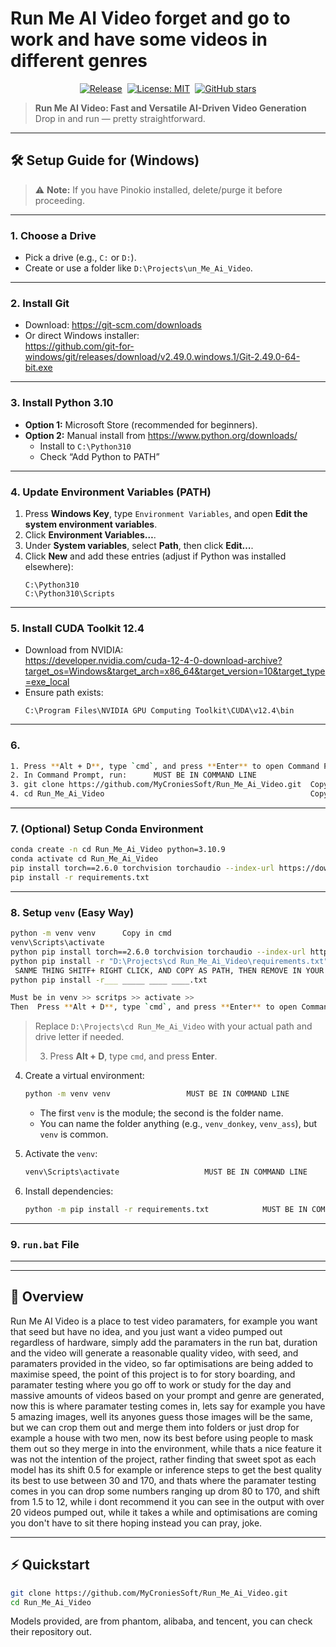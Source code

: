 # Run Me AI Video forget and go to work and have some videos in different genres

<div align="center">

[![Release](https://img.shields.io/github/v/release/MyCroniesSoft/Run_Me_Ai_Video.svg)](https://github.com/MyCroniesSoft/Run_Me_Ai_Video/releases)&nbsp;
[![License: MIT](https://img.shields.io/badge/License-MIT-blue.svg)](LICENSE)&nbsp;
[![GitHub stars](https://img.shields.io/github/stars/MyCroniesSoft/Run_Me_Ai_Video.svg?style=social)](https://github.com/MyCroniesSoft/Run_Me_Ai_Video/stargazers)

</div>

> **Run Me AI Video: Fast and Versatile AI-Driven Video Generation**  
> Drop in and run — pretty straightforward.

---

## 🛠️ Setup Guide for (Windows)

> ⚠️ **Note:** If you have Pinokio installed, delete/purge it before proceeding.

---

### 1. Choose a Drive
- Pick a drive (e.g., `C:` or `D:`).
- Create or use a folder like `D:\Projects\un_Me_Ai_Video`.

---

### 2. Install Git
- Download: https://git-scm.com/downloads  
- Or direct Windows installer:  
  https://github.com/git-for-windows/git/releases/download/v2.49.0.windows.1/Git-2.49.0-64-bit.exe

---

### 3. Install Python 3.10
- **Option 1:** Microsoft Store (recommended for beginners).
- **Option 2:** Manual install from https://www.python.org/downloads/  
  - Install to `C:\Python310`
  - Check “Add Python to PATH”

---

### 4. Update Environment Variables (PATH)
1. Press **Windows Key**, type `Environment Variables`, and open **Edit the system environment variables**.  
2. Click **Environment Variables…**.  
3. Under **System variables**, select **Path**, then click **Edit…**.  
4. Click **New** and add these entries (adjust if Python was installed elsewhere):  
   ```
   C:\Python310
   C:\Python310\Scripts
   ```  

---

### 5. Install CUDA Toolkit 12.4
- Download from NVIDIA:  
  https://developer.nvidia.com/cuda-12-4-0-download-archive?target_os=Windows&target_arch=x86_64&target_version=10&target_type=exe_local  
- Ensure path exists:  
  ```
  C:\Program Files\NVIDIA GPU Computing Toolkit\CUDA\v12.4\bin
  ```

---

### 6. 
```bash
1. Press **Alt + D**, type `cmd`, and press **Enter** to open Command Prompt there.  
2. In Command Prompt, run:      MUST BE IN COMMAND LINE
3. git clone https://github.com/MyCroniesSoft/Run_Me_Ai_Video.git  Copy in cmd
4. cd Run_Me_Ai_Video                                              Copy in cmd

```


---

### 7. (Optional) Setup Conda Environment
```bash
conda create -n cd Run_Me_Ai_Video python=3.10.9
conda activate cd Run_Me_Ai_Video
pip install torch==2.6.0 torchvision torchaudio --index-url https://download.pytorch.org/whl/test/cu124
pip install -r requirements.txt
```

---

### 8. Setup `venv` (Easy Way)
```bash
python -m venv venv      Copy in cmd
venv\Scripts\activate
python pip install torch==2.6.0 torchvision torchaudio --index-url https://download.pytorch.org/whl/test/cu124    Copy in cmd
python pip install -r "D:\Projects\cd Run_Me_Ai_Video\requirements.txt"    Copy in cmd
 SANME THING SHITF+ RIGHT CLICK, AND COPY AS PATH, THEN REMOVE IN YOUR CASE:
python pip install -r___ _____ ____ ____.txt

Must be in venv >> scritps >> activate >>
Then  Press **Alt + D**, type `cmd`, and press **Enter** to open Command Prompt there and copy above, its pretty much straight forward.

```
> Replace `D:\Projects\cd Run_Me_Ai_Video` with your actual path and drive letter if needed.
>
> 3. Press **Alt + D**, type `cmd`, and press **Enter**.  
4. Create a virtual environment:   
   ```bash
   python -m venv venv                 MUST BE IN COMMAND LINE
   ```
   - The first `venv` is the module; the second is the folder name.  
   - You can name the folder anything (e.g., `venv_donkey`, `venv_ass`), but `venv` is common.

5. Activate the `venv`:
   ```bash
   venv\Scripts\activate                   MUST BE IN COMMAND LINE
   ```
6. Install dependencies:
   ```bash
   python -m pip install -r requirements.txt            MUST BE IN COMMAND LINE

---

### 9. `run.bat` File

---
---

## 📖 Overview
Run Me AI Video is a place to test video paramaters, for example you want that seed but have no idea, and you just want a video pumped out regardless of hardware, simply add the paramaters in the run bat, duration and the video will generate a reasonable quality video, with seed, and paramaters provided in the video, so far optimisations are being added to maximise speed, the point of this project is to for story boarding, and paramater testing where you go off to work or study for the day and massive amounts of videos based on your prompt and genre are generated, now this is where paramater testing comes in, lets say for example you have 5 amazing images, well its anyones guess those images will be the same, but we can crop them out and merge them into folders or just drop for example a house with two men, now its best before using people to mask them out so they merge in into the environment, while thats a nice feature it was not the intention of the project, rather finding that sweet spot as each model has its shift 0.5 for example or inference steps to get the best quality its best to use between 30 and 170, and thats where the paramater testing comes in you can drop some numbers ranging up drom 80 to 170, and shift from 1.5 to 12, while i dont recommend it you can see in the output with over 20 videos pumped out, while it takes a while and optimisations are coming you don't have to sit there hoping instead you can pray, joke.

---

## ⚡ Quickstart
```bash
git clone https://github.com/MyCroniesSoft/Run_Me_Ai_Video.git
cd Run_Me_Ai_Video
```

Models provided, are from phantom, alibaba, and tencent, you can check their repository out.
